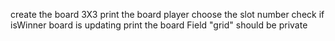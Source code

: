 create the board 3X3
print the board
player choose the slot number
check if isWinner
board is updating
print the board
Field "grid" should be private

